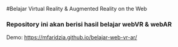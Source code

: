 #Belajar Virtual Reality & Augmented Reality on the Web

### Repository ini akan berisi hasil belajar webVR & webAR

Demo: https://mfaridzia.github.io/belajar-web-vr-ar/

